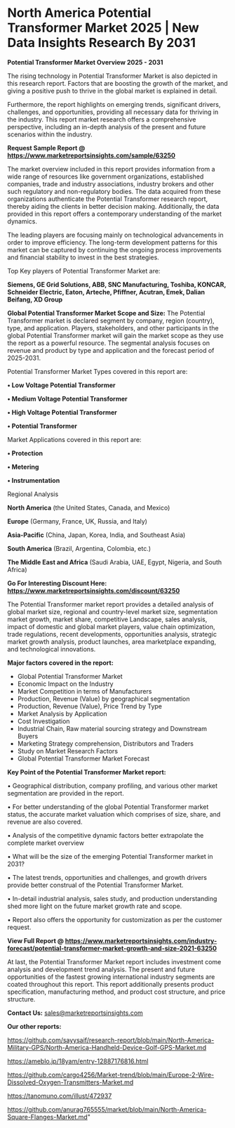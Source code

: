 # North America Potential Transformer Market 2025 | New Data Insights Research By 2031

<Strong> Potential Transformer Market Overview 2025 - 2031</strong>

The rising technology in Potential Transformer Market is also depicted in this research report. Factors that are boosting the growth of the market, and giving a positive push to thrive in the global market is explained in detail.

Furthermore, the report highlights on emerging trends, significant drivers, challenges, and opportunities, providing all necessary data for thriving in the industry. This report market research offers a comprehensive perspective, including an in-depth analysis of the present and future scenarios within the industry.

<strong>Request Sample Report @ <a href=https://www.marketreportsinsights.com/sample/63250>https://www.marketreportsinsights.com/sample/63250</a></strong>

The market overview included in this report provides information from a wide range of resources like government organizations, established companies, trade and industry associations, industry brokers and other such regulatory and non-regulatory bodies. The data acquired from these organizations authenticate the Potential Transformer research report, thereby aiding the clients in better decision making. Additionally, the data provided in this report offers a contemporary understanding of the market dynamics.

The leading players are focusing mainly on technological advancements in order to improve efficiency. The long-term development patterns for this market can be captured by continuing the ongoing process improvements and financial stability to invest in the best strategies.

Top Key players of Potential Transformer Market are:

<strong>Siemens, GE Grid Solutions, ABB, SNC Manufacturing, Toshiba, KONCAR, Schneider Electric, Eaton, Arteche, Pfiffner, Acutran, Emek, Dalian Beifang, XD Group</strong>

<strong><b>Global Potential Transformer Market Scope and Size:</b></strong>
The Potential Transformer market is declared segment by company, region (country), type, and application. Players, stakeholders, and other participants in the global Potential Transformer market will gain the market scope as they use the report as a powerful resource. The segmental analysis focuses on revenue and product by type and application and the forecast period of 2025-2031.

Potential Transformer Market Types covered in this report are:

<strong>• Low Voltage Potential Transformer

• Medium Voltage Potential Transformer

• High Voltage Potential Transformer

• Potential Transformer</strong>

Market Applications covered in this report are:

<strong>• Protection

• Metering

• Instrumentation</strong> 

Regional Analysis

<strong>North America</strong> (the United States, Canada, and Mexico)

<strong>Europe</strong> (Germany, France, UK, Russia, and Italy)

<strong>Asia-Pacific</strong> (China, Japan, Korea, India, and Southeast Asia)

<strong>South America</strong> (Brazil, Argentina, Colombia, etc.)

<strong>The Middle East and Africa</strong> (Saudi Arabia, UAE, Egypt, Nigeria, and South Africa)

<strong>Go For Interesting Discount Here: <a href=https://www.marketreportsinsights.com/discount/63250>https://www.marketreportsinsights.com/discount/63250</a></strong>

The Potential Transformer market report provides a detailed analysis of global market size, regional and country-level market size, segmentation market growth, market share, competitive Landscape, sales analysis, impact of domestic and global market players, value chain optimization, trade regulations, recent developments, opportunities analysis, strategic market growth analysis, product launches, area marketplace expanding, and technological innovations.

<strong><b>Major factors covered in the report:</b></strong>
<ul>
  <li>Global Potential Transformer Market </li>
  <li>Economic Impact on the Industry</li>
  <li>Market Competition in terms of Manufacturers</li>
  <li>Production, Revenue (Value) by geographical segmentation</li>
  <li>Production, Revenue (Value), Price Trend by Type</li>
  <li>Market Analysis by Application</li>
  <li>Cost Investigation</li>
  <li>Industrial Chain, Raw material sourcing strategy and Downstream Buyers</li>
  <li>Marketing Strategy comprehension, Distributors and Traders</li>
  <li>Study on Market Research Factors</li>
  <li>Global Potential Transformer Market Forecast</li>
</ul>

<strong><b>Key Point of the Potential Transformer Market report:</b></strong>

• Geographical distribution, company profiling, and various other market segmentation are provided in the report.

• For better understanding of the global Potential Transformer market status, the accurate market valuation which comprises of size, share, and revenue are also covered.

• Analysis of the competitive dynamic factors better extrapolate the complete market overview

• What will be the size of the emerging Potential Transformer market in 2031?

• The latest trends, opportunities and challenges, and growth drivers provide better construal of the Potential Transformer Market.

• In-detail industrial analysis, sales study, and production understanding shed more light on the future market growth rate and scope.

• Report also offers the opportunity for customization as per the customer request.

<strong><b>View Full Report @ <a href=https://www.marketreportsinsights.com/industry-forecast/potential-transformer-market-growth-and-size-2021-63250>https://www.marketreportsinsights.com/industry-forecast/potential-transformer-market-growth-and-size-2021-63250</a></b></strong>


At last, the Potential Transformer Market report includes investment come analysis and development trend analysis. The present and future opportunities of the fastest growing international industry segments are coated throughout this report. This report additionally presents product specification, manufacturing method, and product cost structure, and price structure.

<strong>Contact Us:</strong>
sales@marketreportsinsights.com

<strong>Our other reports:</strong>

<a href=https://github.com/sayysaif/research-report/blob/main/North-America-Military-GPS/North-America-Handheld-Device-Golf-GPS-Market.md>https://github.com/sayysaif/research-report/blob/main/North-America-Military-GPS/North-America-Handheld-Device-Golf-GPS-Market.md</a>

<a href=https://ameblo.jp/18yam/entry-12887176816.html>https://ameblo.jp/18yam/entry-12887176816.html</a>

<a href=https://github.com/cargo4256/Market-trend/blob/main/Europe-2-Wire-Dissolved-Oxygen-Transmitters-Market.md>https://github.com/cargo4256/Market-trend/blob/main/Europe-2-Wire-Dissolved-Oxygen-Transmitters-Market.md</a>

<a href=https://tanomuno.com/illust/472937>https://tanomuno.com/illust/472937</a>

<a href=https://github.com/anurag765555/market/blob/main/North-America-Square-Flanges-Market.md>https://github.com/anurag765555/market/blob/main/North-America-Square-Flanges-Market.md</a>"
